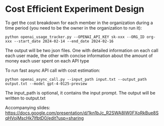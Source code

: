 # Cost Efficient Experiment Design 

To get the cost breakdown for each member in the organization during a time period (you need to be the owner in the organization to run it): 

``python openai_usage_tracker.py --OPENAI_API_KEY sk-xxx --ORG_ID org-xxx --start_date 2024-02-14 --end_date 2024-02-16``

The output will be two json files. One with detailed information on each call each user made, the other with concise information about the amount of money each user spent on each API type

To run fast async API call with cost estimation:

``python openai_async_call.py --input_path input.txt --output_path output.txt --model gpt-4-0125-preview``

The input_path is optional, it contains the input prompt. The output will be written to output.txt


Accompanying slides: https://docs.google.com/presentation/d/1kn1bJc_R2SWA8IW0FXoRkBue8SqHVojMscHk7IfbtD0/edit?usp=sharing
